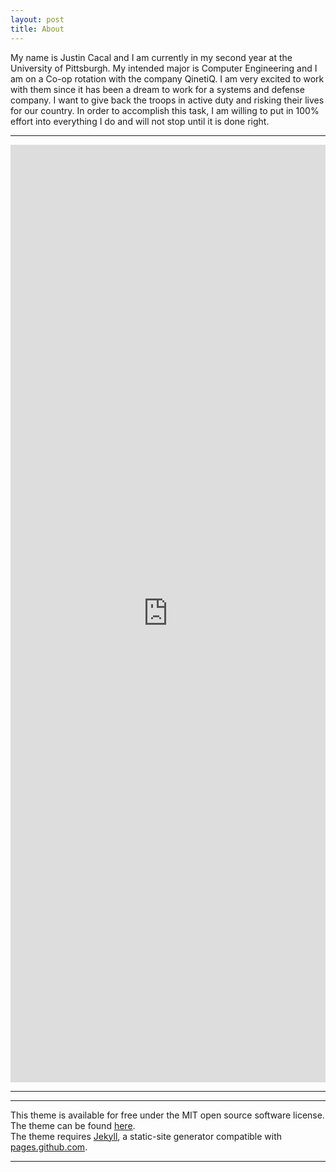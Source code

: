 ```yaml
---
layout: post
title: About
---
```


<p>
My name is Justin Cacal and I am currently in my second year at the University of Pittsburgh. My intended major is Computer Engineering and I am on a Co-op rotation with the company QinetiQ. I am very excited to work with them since it has been a dream to work for a systems and defense company. I want to give back the troops in active duty and risking their lives for our country. In order to accomplish this task, I am willing to put in 100% effort into everything I do and will not stop until it is done right.
</p>

<hr>
<p>
<embed src="https://docs.google.com/document/d/1jAwJTSZi-vqJuTCPOLG7AhNZofNa45x45IBxC4qkl4w/-pub?embedded=true" width="100%" height='1500' >
</p>
<hr>
<hr>
<p>
This theme is available for free under the MIT open source software license.
<br>
The theme can be found <a href="https://github.com/benradford/Slate-and-Simple-Jekyll-Theme">here</a>.
<br>
The theme requires <a href="https://jekyllrb.com">Jekyll</a>, a static-site generator compatible with <a href="https://pages.github.com">pages.github.com</a>.
</p>

<hr>
